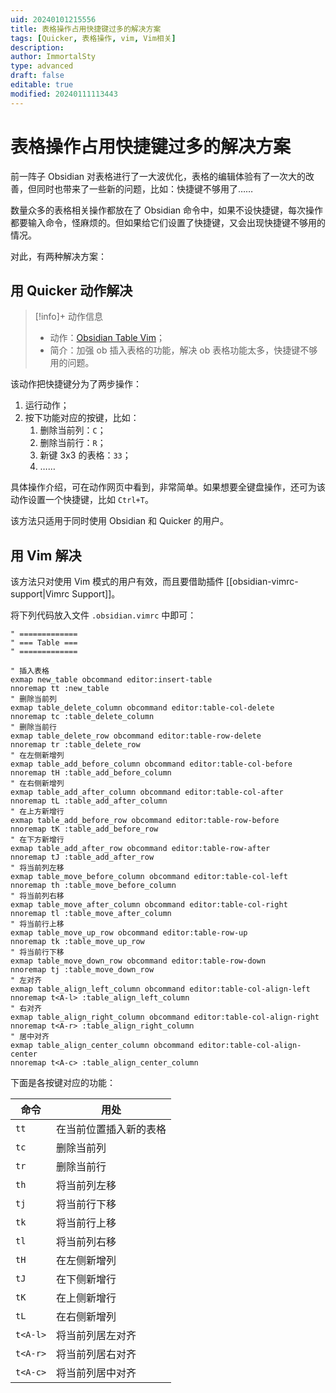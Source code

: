 ```yaml
---
uid: 20240101215556
title: 表格操作占用快捷键过多的解决方案
tags: [Quicker, 表格操作, vim, Vim相关]
description:
author: ImmortalSty
type: advanced
draft: false
editable: true
modified: 20240111113443
---
```


# 表格操作占用快捷键过多的解决方案

前一阵子 Obsidian 对表格进行了一大波优化，表格的编辑体验有了一次大的改善，但同时也带来了一些新的问题，比如：快捷键不够用了……

数量众多的表格相关操作都放在了 Obsidian 命令中，如果不设快捷键，每次操作都要输入命令，怪麻烦的。但如果给它们设置了快捷键，又会出现快捷键不够用的情况。

对此，有两种解决方案：

## 用 Quicker 动作解决

> [!info]+ 动作信息
>
> -   动作：[Obsidian Table Vim](https://getquicker.net/Sharedaction?code=611fa021-c7f5-491e-0583-08dc0558572f)；
> -   简介：加强 ob 插入表格的功能，解决 ob 表格功能太多，快捷键不够用的问题。

该动作把快捷键分为了两步操作：

1. 运行动作；
2. 按下功能对应的按键，比如：
    1. 删除当前列：`C`；
    2. 删除当前行：`R`；
    3. 新键 3x3 的表格：`33`；
    4. ……

具体操作介绍，可在动作网页中看到，非常简单。如果想要全键盘操作，还可为该动作设置一个快捷键，比如 `Ctrl+T`。

该方法只适用于同时使用 Obsidian 和 Quicker 的用户。

## 用 Vim 解决

该方法只对使用 Vim 模式的用户有效，而且要借助插件 [[obsidian-vimrc-support|Vimrc Support]]。

将下列代码放入文件 `.obsidian.vimrc` 中即可：

```vimrc
" =============
" === Table ===
" =============

" 插入表格
exmap new_table obcommand editor:insert-table
nnoremap tt :new_table
" 删除当前列
exmap table_delete_column obcommand editor:table-col-delete
nnoremap tc :table_delete_column
" 删除当前行
exmap table_delete_row obcommand editor:table-row-delete
nnoremap tr :table_delete_row
" 在左侧新增列
exmap table_add_before_column obcommand editor:table-col-before
nnoremap tH :table_add_before_column
" 在右侧新增列
exmap table_add_after_column obcommand editor:table-col-after
nnoremap tL :table_add_after_column
" 在上方新增行
exmap table_add_before_row obcommand editor:table-row-before
nnoremap tK :table_add_before_row
" 在下方新增行
exmap table_add_after_row obcommand editor:table-row-after
nnoremap tJ :table_add_after_row
" 将当前列左移
exmap table_move_before_column obcommand editor:table-col-left
nnoremap th :table_move_before_column
" 将当前列右移
exmap table_move_after_column obcommand editor:table-col-right
nnoremap tl :table_move_after_column
" 将当前行上移
exmap table_move_up_row obcommand editor:table-row-up
nnoremap tk :table_move_up_row
" 将当前行下移
exmap table_move_down_row obcommand editor:table-row-down
nnoremap tj :table_move_down_row
" 左对齐
exmap table_align_left_column obcommand editor:table-col-align-left
nnoremap t<A-l> :table_align_left_column
" 右对齐
exmap table_align_right_column obcommand editor:table-col-align-right
nnoremap t<A-r> :table_align_right_column
" 居中对齐
exmap table_align_center_column obcommand editor:table-col-align-center
nnoremap t<A-c> :table_align_center_column
```

下面是各按键对应的功能：

| 命令     | 用处                   |
| -------- | ---------------------- |
| `tt`     | 在当前位置插入新的表格 |
| `tc`     | 删除当前列             |
| `tr`     | 删除当前行             |
| `th`     | 将当前列左移           |
| `tj`     | 将当前行下移           |
| `tk`     | 将当前行上移           |
| `tl`     | 将当前列右移           |
| `tH`     | 在左侧新增列           |
| `tJ`     | 在下侧新增行           |
| `tK`     | 在上侧新增行           |
| `tL`     | 在右侧新增列           |
| `t<A-l>` | 将当前列居左对齐       |
| `t<A-r>` | 将当前列居右对齐       |
| `t<A-c>` | 将当前列居中对齐       |
